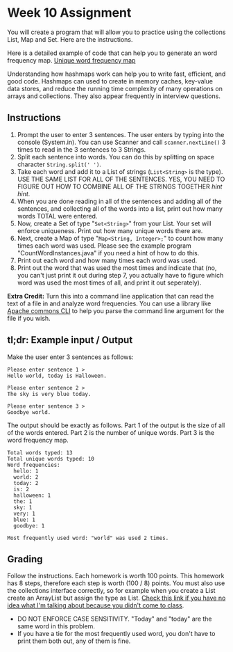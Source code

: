 # Week 10 Assignment

You will create a program that will allow you to practice using the collections List, Map and Set. Here are the instructions. 

Here is a detailed example of code that can help you to generate an word frequency map. 
[Unique word frequency map](https://github.com/a-r-d/java-1-class-demos/blob/master/collections-and-generics/week10/UniqueWords.java)

Understanding how hashmaps work can help you to write fast, efficient, and good code. Hashmaps can used to create in memory caches, key-value data stores, and reduce the running time complexity of many operations on arrays and collections. They also appear frequently in interview questions. 

## Instructions

1. Prompt the user to enter 3 sentences. The user enters by typing into the console (System.in). You can use Scanner and call ```scanner.nextLine()``` 3 times to read in the 3 sentences to 3 Strings.
2. Split each sentence into words. You can do this by splitting on space character ```String.split(' ')```.
3. Take each word and add it to a List of strings (```List<String>``` is the type). USE THE SAME LIST FOR ALL OF THE SENTENCES. YES, YOU NEED TO FIGURE OUT HOW TO COMBINE ALL OF THE STRINGS TOGETHER *hint hint*.
4. When you are done reading in all of the sentences and adding all of the sentences, and collecting all of the words into a list, print out how many words TOTAL were entered.
5. Now, create a Set of type "```Set<String>```" from your List. Your set will enforce uniqueness. Print out how many unique words there are.
6. Next, create a Map of type "```Map<String, Integer>;```" to count how many times each word was used. Please see the example program "CountWordInstances.java" if you need a hint of how to do this.
7. Print out each word and how many times each word was used.
8. Print out the word that was used the most times and indicate that (no, you can't just print it out during step 7, you actually have to figure which word was used the most times of all, and print it out seperately).

__Extra Credit:__ Turn this into a command line application that can read the text of a file in and analyze word frequencies. You can use a library like [Apache commons CLI](https://commons.apache.org/proper/commons-cli/) to help you parse the command line argument for the file if you wish. 


## tl;dr: Example input / Output

Make the user enter 3 sentences as follows: 
```
Please enter sentence 1 >
Hello world, today is Halloween.

Please enter sentence 2 >
The sky is very blue today.

Please enter sentence 3 >
Goodbye world.
```

The output should be exactly as follows. Part 1 of the output is the size of all of the words entered. Part 2 is the number of unique words. Part 3 is the word frequency map. 

```
Total words typed: 13
Total unique words typed: 10
Word frequencies:
  hello: 1
  world: 2
  today: 2
  is: 2
  halloween: 1
  the: 1
  sky: 1
  very: 1
  blue: 1
  goodbye: 1

Most frequently used word: "world" was used 2 times.
```


## Grading

Follow the instructions. Each homework is worth 100 points. This homework has 8 steps, therefore each step is worth (100 / 8) points. You must also use the collections interface correctly, so for example when you create a List create an ArrayList but assign the type as List. [Check this link if you have no idea what I'm talking about because you didn't come to class](http://stackoverflow.com/questions/13395114/how-to-initialize-liststring-object-in-java).

 - DO NOT ENFORCE CASE SENSITIVITY. "Today" and "today" are the same word in this problem.
 - If you have a tie for the most frequently used word, you don't have to print them both out, any of them is fine.
